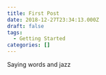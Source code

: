 ```yaml
---
title: First Post
date: 2018-12-27T23:34:13.000Z
draft: false
tags:
  - Getting Started
categories: []
---
```

Saying words and jazz
